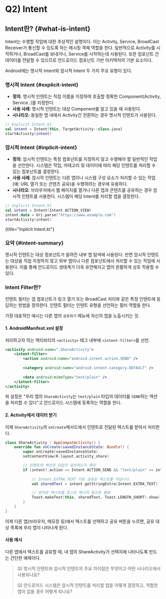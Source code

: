 # Q2) Intent

## Intent란? {#what-is-intent}
Intent는 수행할 작업에 대한 추상적인 설명이다. 이는 Activity, Service, BroadCast Receiver가 통신할 수 있도록 하는 메시징 객체 역할을 한다.
일반적으로 Activity를 시작하거나, BroadCast를 보내거나, Service를 시작하는데 사용된다. 또한 컴포넌트 간 데이터를 전달할 수 있으므로 안드로이드 컴포넌트 기반 아키텍처의 기본 요소이다.

Android에는 명시적 Intent와 암시적 Intent 두 가지 주요 유형이 있다.


### 명시적 Intent {#explicit-intent}
- **정의**: 명시적 인텐트는 직접 이름을 지정하여 호출할 정확한 Component(Activity, Service..)를 지정한다.
- **사용 사례**: 명시적 인텐트는 대상 Component를 알고 있을 때 사용된다.
- **시나리오**: 동일한 앱 내에서 Activity간 전환하는 경우 명시적 인텐트가 사용된다.


```Kotlin
// Explicit Intent.kt
val intent = Intent(this, TargetActivity::class.java)
startActivity(intent)
```

### 암시적 Intent {#inplicit-intent}
- **정의**: 암시적 인텐트는 특정 컴포넌트를 지정하지 않고 수행해야 할 일반적인 작업을 선언한다. 시스템은 작업, 카테고리 및 데이터에 따라 해당 인텐트를 처리할 수 있는 컴포넌트를 결정한다.
- **사용 사례**: 암시적 인텐트는 다른 앱이나 시스템 구성 요소가 처리할 수 있는 작업(예: URL 열기 또는 콘텐츠 공유)을 수행하려는 경우에 유용하다.
- **시나리오**: 브라우저에서 웹 페이지를 열거나 다른 앱과 콘텐츠를 공유하는 경우 암시적 인텐트를 사용한다. 시스템이 해당 Intent를 처리할 앱을 결정한다.

```Kotlin
// Inplicit Intent.kt
val intent = Intent(Intent.ACTION_VIEW)
intent.data = Uri.parse("https://www.example.com")
startActivity(intent)
```
{title="Inplicit Intent.kt"}

### 요약 {#intent-summary}
명시적 인텐트는 대상 컴포넌트가 알려진 내부 앱 탐색에 사용된다. 반면 암시적 인텐트는 대상을 직접 지정하지 않고 외부 앱이나 다른 컴포넌트에서 처리할 수 있는 작업에 사용된다.
이를 통해 안드로이드 생태계가 더욱 유연해지고 앱이 원활하게 상호 작용할 수 있다.

### Intent Filter란?
인텐트 필터는 앱 컴포넌트가 링크 열기 또는 BroadCast 처리와 같은 특정 인텐트에 응답하는 방법을 정의한다.
인텐트 필터는 인텐트 유형을 선언하는 필터 역할을 한다.

가장 대표적인 예시는 다른 앱의 `공유하기` 메뉴에 자신의 앱을 노출시키는 것.

#### 1. AndroidManifest.xml 설정
처리하고자 하는 액티비티의 `<activity>` 태그 내부에 `<intent-filter>`를 선언.

```xml
<activity android:name=".ShareActivity">
    <intent-filter>
        <action android:name="android.intent.action.SEND" />
        
        <category android:name="android.intent.category.DEFAULT" />
        
        <data android:mimeType="text/plain" />
    </intent-filter>
</activity>
```
위 설정은 "우리 앱의 `ShareActivity`는 `text/plain` 타입의 데이터를 `SEND`하는 액션을 처리할 수 있다"고 안드로이드 시스템에 등록하는 역할을 한다.

#### 2. Activity에서 데이터 받기
이제 `ShareActivity`의 `onCreate`메서드에서 인텐트로 전달된 텍스트를 받아서 처리한다.

```Kotlin
class ShareActivity : AppCompatActivity() {
    override fun onCreate(savedInstanceState: Bundle?) {
        super.onCreate(savedInstanceState)
        setContentView(R.layout.activity_share)

        // 인텐트의 액션과 타입이 일치하는지 확인
        if (intent?.action == Intent.ACTION_SEND && "text/plain" == intent.type) {
            
            // Intent.EXTRA_TEXT 키로 공유된 텍스트를 꺼냅니다.
            val sharedText = intent.getStringExtra(Intent.EXTRA_TEXT)

            // 받아온 텍스트를 토스트 메시지 등으로 활용
            Toast.makeText(this, sharedText, Toast.LENGTH_SHORT).show()
        }
    }
}
```
이제 다른 앱(브라우저, 메모장 등)에서 텍스트를 선택하고 공유 버튼을 누르면, 공유 대상 목록에 우리 앱이 나타나게 된다.



#### 사용 예시
다른 앱에서 텍스트를 공유할 때, 내 앱의 ShareActivity가 선택지에 나타나도록 만드는 간단한 예제이다.


> Q) 명시적 인텐트와 암시적 인텐트의 주요 차이점은 무엇이고 어떤 시나리오에서 사용되나요?
>
> Q) 안드로이드 시스템은 암시적 인텐트를 처리할 앱을 어떻게 결정하고, 적합한 앱이 없을 경우 어떻게 되나요?